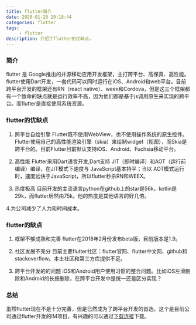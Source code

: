 ```yaml
---
title: flutter简介
date: 2020-01-28 20:18:44
categories: flutter
tags:
     - flutter
description: 介绍了flutter的优缺点。
---
```


### 简介
flutter 是 Google推出的并源移动应用开发框架，主打跨平台、高保真、高性能。flutter使用Dart开发，一套代码可以同时运行在iOS、Android和web平台。目前跨平台开发的框架还有RN（react native）、weex和Cordova，但是这三个框架都有一个致命的缺点就是运行效率不高，因为他们都是基于js调用原生来实现的跨平台。而flutter是直接使用系统资源。

### flutter的优缺点
1. 跨平台自绘引擎
Flutter既不使用WebView，也不使用操作系统的原生控件。 Flutter使用自己的高性能渲染引擎（skia）来绘制widget（视图），而Skia是跨平台的。目前Flutter目前默认支持iOS、Android、Fuchsia移动平台。

2. 高性能
Flutter采用Dart语言开发,Dart支持 JIT（即时编译）和AOT（运行前编译）编译，在JIT模式下速度与 JavaScript基本持平；当以 AOT模式运行时，速度远快于JavaScript，所以flutter秒杀RN和WEEX。

3. 热度极高
目前开发的主流语言python在github上的star是56k，kotlin是29k，而flutter居然由75k。他的热度是其他语言的好几倍。

4.为公司减少了人力和时间成本。

### flutter的缺点
1. 框架不够成熟和完善
flutter在2018年2月份发布beta版，目前版本是1.9。

2. 社区发展不充分
目前主要flutter社区：flutter官网、flutter中文网、github和stackoverflow。本土社区和第三方库提供不足。

3. 跨平台开发的的问题
iOS和Android用户使用习惯的整合问题。比如iOS左滑删除和Android的长按删除，在跨平台开发中是统一还是区分实现？

### 总结
虽然flutter现在不是十分完善，但是已然成为了跨平台开发的首选。这个是目前公司通过flutter开发的IM项目，有兴趣的可以通过[下载连接](https://m.lianlianlink.com/app/download)下载。